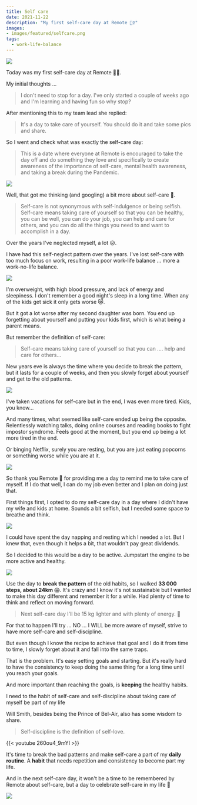 ```yaml
---
title: Self care
date: 2021-11-22
description: "My first self-care day at Remote 🧘‍♀️"
images:
- images/featured/selfcare.png
tags:
  - work-life-balance
---
```


![](https://media.giphy.com/media/xT5LMGd2np3Xr5HShO/giphy.gif)

Today was my first self-care day at Remote 🧘‍♀️.

My initial thoughts ...

> I don't need to stop for a day. I've only started a couple of weeks ago and I'm learning and having fun so why stop?

After mentioning this to my team lead she replied:

> It's a day to take care of yourself. You should do it and take some pics and share.

So I went and check what was exactly the self-care day:

> This is a date where everyone at Remote is encouraged to take the day off and do something they love and specifically to create awareness of the importance of self-care, mental health awareness, and taking a break during the Pandemic.

![](https://media.giphy.com/media/H7kfFDvD9HSYGRbvid/giphy.gif)

Well, that got me thinking (and googling) a bit more about self-care 🤔.

> Self-care is not synonymous with self-indulgence or being selfish. Self-care means taking care of yourself so that you can be healthy, you can be well, you can do your job, you can help and care for others, and you can do all the things you need to and want to accomplish in a day.

Over the years I've neglected myself, a lot 😥. 

I have had this self-neglect pattern over the years. I've lost self-care with too much focus on work, resulting in a poor work-life balance ... more a work-no-life balance.

![](https://media.giphy.com/media/IQrtl7QzzCf4voAJc2/giphy.gif)

I'm overweight, with high blood pressure, and lack of energy and sleepiness. I don't remember a good night's sleep in a long time. When any of the kids get sick it only gets worse 😿.

But it got a lot worse after my second daughter was born. You end up forgetting about yourself and putting your kids first, which is what being a parent means. 

But remember the definition of self-care:

> Self-care means taking care of yourself so that you can .... help and care for others...

New years eve is always the time where you decide to break the pattern, but it lasts for a couple of weeks, and then you slowly forget about yourself and get to the old patterns.

![](https://media.giphy.com/media/uLP5x8WzYVzP2/giphy.gif)

I've taken vacations for self-care but in the end, I was even more tired. Kids, you know...

And many times, what seemed like self-care ended up being the opposite. Relentlessly watching talks, doing online courses and reading books to fight impostor syndrome. Feels good at the moment, but you end up being a lot more tired in the end. 

Or binging Netflix, surely you are resting, but you are just eating popcorns or something worse while you are at it.

![](https://media.giphy.com/media/xUA7b0fN4FPzSh9qhO/giphy.gif)

So thank you Remote 🙏 for providing me a day to remind me to take care of myself. If I do that well, I can do my job even better and I plan on doing just that.

First things first, I opted to do my self-care day in a day where I didn't have my wife and kids at home. Sounds a bit selfish, but I needed some space to breathe and think.

![](https://media.giphy.com/media/KCk0pDmxnGDOiRF6VI/giphy.gif)

I could have spent the day napping and resting which I needed a lot. But I knew that, even though it helps a bit, that wouldn't pay great dividends.

So I decided to this would be a day to be active. Jumpstart the engine to be more active and healthy.

![](https://media.giphy.com/media/TVupcr33Jpg7C/giphy.gif)

Use the day to **break the pattern** of the old habits, so I walked **33 000 steps, about 24km** 😱. It's crazy and I know it's not sustainable but I wanted to make this day different and remember it for a while. Had plenty of time to think and reflect on moving forward.

> Next self-care day I'll be 15 kg lighter and with plenty of energy.  💪

For that to happen I'll try ... NO ... I WILL be more aware of myself, strive to have more self-care and self-discipline. 

But even though I know the recipe to achieve that goal and I do it from time to time, I slowly forget about it and fall into the same traps. 

That is the problem. It's easy setting goals and starting. But it's really hard to have the consistency to keep doing the same thing for a long time until you reach your goals. 

And more important than reaching the goals, is **keeping** the healthy habits. 

I need to the habit of self-care and self-discipline about taking care of myself be part of my life

Will Smith, besides being the Prince of Bel-Air, also has some wisdom to share.

> Self-discipline is the definition of self-love.

{{< youtube 260ou4_9mYI >}}


It's time to break the bad patterns and make self-care a part of my **daily routine**. A **habit** that needs repetition and consistency to become part my life. 

And in the next self-care day, it won't be a time to be remembered by Remote about self-care, but a day to celebrate self-care in my life 🎉

![](https://media.giphy.com/media/QyTzrJCfK8ofBqiWbS/giphy.gif)
